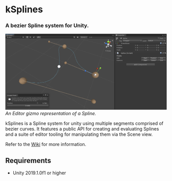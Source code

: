 # kSplines
### A bezier Spline system for Unity.

![alt text](https://github.com/Kink3d/kSplines/blob/master/Images/Home00.png?raw=true)
*An Editor gizmo representation of a Spline.*

kSplines is a Spline system for unity using multiple segments comprised of bezier curves. It features a public API for creating and evaluating Splines and a suite of editor tooling for manipulating them via the Scene view.

Refer to the [Wiki](https://github.com/Kink3d/kSplines/wiki/Home) for more information.

## Requirements
- Unity 2019.1.0f1 or higher
